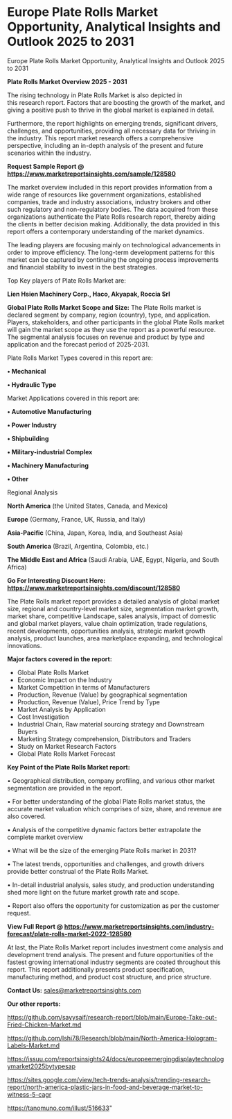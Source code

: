 # Europe Plate Rolls Market Opportunity, Analytical Insights and Outlook 2025 to 2031
 Europe Plate Rolls Market Opportunity, Analytical Insights and Outlook 2025 to 2031

<Strong> Plate Rolls Market Overview 2025 - 2031</strong>

The rising technology in Plate Rolls Market is also depicted in this research report. Factors that are boosting the growth of the market, and giving a positive push to thrive in the global market is explained in detail.

Furthermore, the report highlights on emerging trends, significant drivers, challenges, and opportunities, providing all necessary data for thriving in the industry. This report market research offers a comprehensive perspective, including an in-depth analysis of the present and future scenarios within the industry.

<strong>Request Sample Report @ <a href=https://www.marketreportsinsights.com/sample/128580>https://www.marketreportsinsights.com/sample/128580</a></strong>

The market overview included in this report provides information from a wide range of resources like government organizations, established companies, trade and industry associations, industry brokers and other such regulatory and non-regulatory bodies. The data acquired from these organizations authenticate the Plate Rolls research report, thereby aiding the clients in better decision making. Additionally, the data provided in this report offers a contemporary understanding of the market dynamics.

The leading players are focusing mainly on technological advancements in order to improve efficiency. The long-term development patterns for this market can be captured by continuing the ongoing process improvements and financial stability to invest in the best strategies.

Top Key players of Plate Rolls Market are:

<strong>Lien Hsien Machinery Corp., Haco, Akyapak, Roccia Srl</strong>

<strong><b>Global Plate Rolls Market Scope and Size:</b></strong>
The Plate Rolls market is declared segment by company, region (country), type, and application. Players, stakeholders, and other participants in the global Plate Rolls market will gain the market scope as they use the report as a powerful resource. The segmental analysis focuses on revenue and product by type and application and the forecast period of 2025-2031.

Plate Rolls Market Types covered in this report are:

<strong>• Mechanical

• Hydraulic Type</strong>

Market Applications covered in this report are:

<strong>• Automotive Manufacturing

• Power Industry

• Shipbuilding

• Military-industrial Complex

• Machinery Manufacturing

• Other</strong> 

Regional Analysis

<strong>North America</strong> (the United States, Canada, and Mexico)

<strong>Europe</strong> (Germany, France, UK, Russia, and Italy)

<strong>Asia-Pacific</strong> (China, Japan, Korea, India, and Southeast Asia)

<strong>South America</strong> (Brazil, Argentina, Colombia, etc.)

<strong>The Middle East and Africa</strong> (Saudi Arabia, UAE, Egypt, Nigeria, and South Africa)

<strong>Go For Interesting Discount Here: <a href=https://www.marketreportsinsights.com/discount/128580>https://www.marketreportsinsights.com/discount/128580</a></strong>

The Plate Rolls market report provides a detailed analysis of global market size, regional and country-level market size, segmentation market growth, market share, competitive Landscape, sales analysis, impact of domestic and global market players, value chain optimization, trade regulations, recent developments, opportunities analysis, strategic market growth analysis, product launches, area marketplace expanding, and technological innovations.

<strong><b>Major factors covered in the report:</b></strong>
<ul>
  <li>Global Plate Rolls Market </li>
  <li>Economic Impact on the Industry</li>
  <li>Market Competition in terms of Manufacturers</li>
  <li>Production, Revenue (Value) by geographical segmentation</li>
  <li>Production, Revenue (Value), Price Trend by Type</li>
  <li>Market Analysis by Application</li>
  <li>Cost Investigation</li>
  <li>Industrial Chain, Raw material sourcing strategy and Downstream Buyers</li>
  <li>Marketing Strategy comprehension, Distributors and Traders</li>
  <li>Study on Market Research Factors</li>
  <li>Global Plate Rolls Market Forecast</li>
</ul>

<strong><b>Key Point of the Plate Rolls Market report:</b></strong>

• Geographical distribution, company profiling, and various other market segmentation are provided in the report.

• For better understanding of the global Plate Rolls market status, the accurate market valuation which comprises of size, share, and revenue are also covered.

• Analysis of the competitive dynamic factors better extrapolate the complete market overview

• What will be the size of the emerging Plate Rolls market in 2031?

• The latest trends, opportunities and challenges, and growth drivers provide better construal of the Plate Rolls Market.

• In-detail industrial analysis, sales study, and production understanding shed more light on the future market growth rate and scope.

• Report also offers the opportunity for customization as per the customer request.

<strong><b>View Full Report @ <a href=https://www.marketreportsinsights.com/industry-forecast/plate-rolls-market-2022-128580>https://www.marketreportsinsights.com/industry-forecast/plate-rolls-market-2022-128580</a></b></strong>


At last, the Plate Rolls Market report includes investment come analysis and development trend analysis. The present and future opportunities of the fastest growing international industry segments are coated throughout this report. This report additionally presents product specification, manufacturing method, and product cost structure, and price structure.

<strong>Contact Us:</strong>
sales@marketreportsinsights.com

<strong>Our other reports:</strong>

<a href=https://github.com/sayysaif/research-report/blob/main/Europe-Take-out-Fried-Chicken-Market.md>https://github.com/sayysaif/research-report/blob/main/Europe-Take-out-Fried-Chicken-Market.md</a>

<a href=https://github.com/Ishi78/Research/blob/main/North-America-Hologram-Labels-Market.md>https://github.com/Ishi78/Research/blob/main/North-America-Hologram-Labels-Market.md</a>

<a href=https://issuu.com/reportsinsights24/docs/europeemergingdisplaytechnologymarket2025bytypesap>https://issuu.com/reportsinsights24/docs/europeemergingdisplaytechnologymarket2025bytypesap</a>

<a href=https://sites.google.com/view/tech-trends-analysis/trending-research-report/north-america-plastic-jars-in-food-and-beverage-market-to-witness-5-cagr>https://sites.google.com/view/tech-trends-analysis/trending-research-report/north-america-plastic-jars-in-food-and-beverage-market-to-witness-5-cagr</a>

<a href=https://tanomuno.com/illust/516633>https://tanomuno.com/illust/516633</a>"
